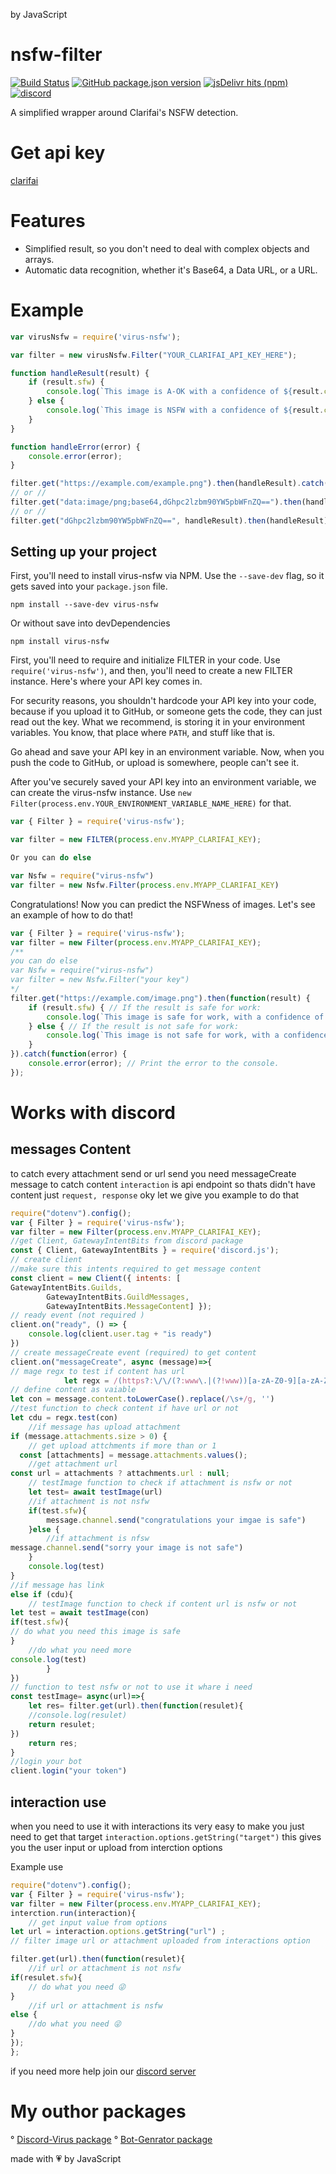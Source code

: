  by JavaScript
# nsfw-filter 
 [![Build Status](https://img.shields.io/badge/Build-NoBuild-blueviolet?logo=github&logoColor=blue&style=social)](https://travis-ci.org/virgel1995/Nsfw-filter)
 [![GitHub package.json version](https://img.shields.io/github/package-json/v/virgel1995/Nsfw-filter?color=aqua&logo=v&logoColor=yellow)](https://gitHub.com/virgel1995/Nsfw-filter)
 [![jsDelivr hits (npm)](https://img.shields.io/jsdelivr/npm/hm/virus-nsfw?color=blue&label=npmDownloads&logo=npm&style=social)](https://www.npmjs.com/package/virus-nsfw)
 [![discord](https://img.shields.io/discord/827294479479472149?color=blue&label=discord&logo=discord&logoColor=aqua&style=social)](https://discord.gg/eenQW67QWp)

A simplified wrapper around Clarifai's NSFW detection.
# Get api key 
[clarifai](https://clarifai.com)

# Features

 * Simplified result, so you don't need to deal with complex objects and arrays.
 * Automatic data recognition, whether it's Base64, a Data URL, or a URL.

# Example

```js
var virusNsfw = require('virus-nsfw');

var filter = new virusNsfw.Filter("YOUR_CLARIFAI_API_KEY_HERE");

function handleResult(result) {
    if (result.sfw) {
        console.log(`This image is A-OK with a confidence of ${result.confidence}.`);
    } else {
        console.log(`This image is NSFW with a confidence of ${result.confidence}.`);
    }
}

function handleError(error) {
    console.error(error);
}

filter.get("https://example.com/example.png").then(handleResult).catch(handleError); // URL
// or // 
filter.get("data:image/png;base64,dGhpc2lzbm90YW5pbWFnZQ==").then(handleResult).catch(handleError); // Data URL
// or // 
filter.get("dGhpc2lzbm90YW5pbWFnZQ==", handleResult).then(handleResult).catch(handleError); // Base64
```


## Setting up your project

First, you'll need to install virus-nsfw via NPM. Use the `--save-dev` flag, so it gets saved into your `package.json` file.

```
npm install --save-dev virus-nsfw
```
Or without save into devDependencies 
```
npm install virus-nsfw
```

First, you'll need to require and initialize FILTER in your code. Use `require('virus-nsfw')`, and then, you'll need to create a new FILTER instance. Here's where your API key comes in.

For security reasons, you shouldn't hardcode your API key into your code, because if you upload it to GitHub, or someone gets the code, they can just read out the key. What we recommend, is storing it in your environment variables. You know, that place where `PATH`, and stuff like that is.

Go ahead and save your API key in an environment variable. Now, when you push the code to GitHub, or upload is somewhere, people can't see it.

After you've securely saved your API key into an environment variable, we can create the virus-nsfw instance. Use `new Filter(process.env.YOUR_ENVIRONMENT_VARIABLE_NAME_HERE)` for that.

```js
var { Filter } = require('virus-nsfw');

var filter = new FILTER(process.env.MYAPP_CLARIFAI_KEY);

```
```kt
Or you can do else 
```
```js
var Nsfw = require("virus-nsfw")
var filter = new Nsfw.Filter(process.env.MYAPP_CLARIFAI_KEY)

```

Congratulations! Now you can predict the NSFWness of images. Let's see an example of how to do that!

```js
var { Filter } = require('virus-nsfw'); 
var filter = new Filter(process.env.MYAPP_CLARIFAI_KEY);
/**
you can do else 
var Nsfw = require("virus-nsfw")
var filter = new Nsfw.Filter("your key")
*/
filter.get("https://example.com/image.png").then(function(result) {
    if (result.sfw) { // If the result is safe for work:
        console.log(`This image is safe for work, with a confidence of ${result.confidence}!`);
    } else { // If the result is not safe for work:
        console.log(`This image is not safe for work, with a confidence of ${result.confidence}!`);
    }
}).catch(function(error) {
    console.error(error); // Print the error to the console.
});
```
# Works with discord

## messages Content
to catch every attachment send or url send 
you need messageCreate message to catch content `interaction` is api endpoint so thats didn't have content just `request, response`
oky let we give you example to do that 
```js
require("dotenv").config();
var { Filter } = require('virus-nsfw'); 
var filter = new Filter(process.env.MYAPP_CLARIFAI_KEY);
//get Client, GatewayIntentBits from discord package 
const { Client, GatewayIntentBits } = require('discord.js');
// create client 
//make sure this intents required to get message content
const client = new Client({ intents: [
GatewayIntentBits.Guilds,
        GatewayIntentBits.GuildMessages,
        GatewayIntentBits.MessageContent] });
// ready event (not required )
client.on("ready", () => {
	console.log(client.user.tag + "is ready")
})
// create messageCreate event (required) to get content
client.on("messageCreate", async (message)=>{
// mage regx to test if content has url
			let regx = /(https?:\/\/(?:www\.|(?!www))[a-zA-Z0-9][a-zA-Z0-9-]+[a-zA-Z0-9]\.[^\s]{2,}|www\.[a-zA-Z0-9][a-zA-Z0-9-]+[a-zA-Z0-9]\.[^\s]{2,}|https?:\/\/(?:www\.|(?!www))[a-zA-Z0-9]+\.[^\s]{2,}|www\.[a-zA-Z0-9]+\.[^\s]{2,})/
// define content as vaiable
let con = message.content.toLowerCase().replace(/\s+/g, '')
//test function to check content if have url or not
let cdu = regx.test(con)
	//if message has upload attachment
if (message.attachments.size > 0) {
	// get upload attchments if more than or 1
  const [attachments] = message.attachments.values();
	//get attachment url 
const url = attachments ? attachments.url : null;
	// testImage function to check if attachment is nsfw or not
	let test= await testImage(url)
	//if attachment is not nsfw
	if(test.sfw){
		message.channel.send("congratulations your imgae is safe")
	}else {
		//if attachment is nfsw
message.channel.send("sorry your image is not safe")
	}
	console.log(test)
}
//if message has link 
else if (cdu){
	// testImage function to check if content url is nsfw or not
let test = await testImage(con)
if(test.sfw){
// do what you need this image is safe
}
	//do what you need more
console.log(test)
		}
})
// function to test nsfw or not to use it whare i need 
const testImage= async(url)=>{
	let res= filter.get(url).then(function(resulet){
	//console.log(resulet)
	return resulet;
})
	return res;
}
//login your bot 
client.login("your token")
```
## interaction use 

when you need to use it with interactions 
its very easy to make 
you just need to get that target 
`interaction.options.getString("target")`
this gives you the user input or upload from interction options

Example use 
```js
require("dotenv").config();
var { Filter } = require('virus-nsfw'); 
var filter = new Filter(process.env.MYAPP_CLARIFAI_KEY);
interction.run(interaction){
	// get input value from options
let url = interaction.options.getString("url") ;
// filter image url or attachment uploaded from interactions option

filter.get(url).then(function(resulet){
	//if url or attachment is not nsfw
if(resulet.sfw){
	// do what you need 😜
} 
	//if url or attachment is nsfw
else {
	//do what you need 😜
}
});
};
```

if you need more help join our [discord server](https://discord.gg/eenQW67QWp)

# My outhor packages

° [Discord-Virus package](https://www.npmjs.com/package/discord-virus)
° [Bot-Genrator package](https://www.npmjs.com/package/bot-genrator)



made with 💗 by JavaScript
